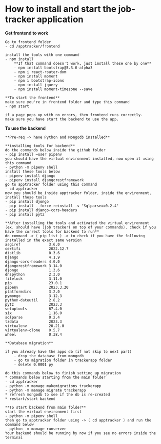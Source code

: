 
# How to install and start the job-tracker application

**Get frontend to work**

    Go to frontend folder
    - cd /apptracker/frontend 
    
    install the tools with one command
    - npm install
        **If that command doesn't work, just install these one by one**
        - npm install bootstrap@5.3.0-alpha3
        - npm i react-router-dom
        - npm install moment
        - npm i bootstrap-icons
        - npm install jquery
        - npm install moment-timezone --save

    **To start the frontend**
    make sure you're in frontend folder and type this command
    - npm start

    if a page pops up with no errors, then frontend runs correctly.
    make sure you have start the backend to use the app.

**To use the backend**

    **Pre-req -> have Python and Mongodb installed**

    **installing tools for backend**
    do the commands below inside the github folder
    - pip install –user pipenv
    you should have the virtual environment installed, now open it using this command
    - python -m pipenv shell
    install these tools below
    - pipenv install django
    - pipenv install djangorestframework
    go to apptracker folder using this command
    - cd apptracker
    now you should be inside apptracker folder, inside the environment, install these tools
    - pip install djongo
    - pip install --force-reinstall -v "Sqlparse==0.2.4"
    - pip install django-cors-headers
    - pip install pytz

    **After installing the tools and activated the virtual environment (ex. should have (job tracker) on top of your commands), check if you have the correct tools for backend to run**
    do command -> ( pip list ) -> to check if you have the following installed in the exact same version
    asgiref             3.6.0
    certifi             2022.12.7
    distlib             0.3.6
    Django              4.1.9
    django-cors-headers 4.0.0
    djangorestframework 3.14.0
    djongo              1.3.6
    dnspython           2.3.0
    filelock            3.11.0
    pip                 23.0.1
    pipenv              2023.3.20
    platformdirs        3.2.0
    pymongo             3.12.3
    python-dateutil     2.8.2
    pytz                2023.3
    setuptools          67.4.0
    six                 1.16.0
    sqlparse            0.2.4
    tzdata              2023.3
    virtualenv          20.21.0
    virtualenv-clone    0.5.7
    wheel               0.38.4

    **Database migration**

    if you already have the apps db (if not skip to next part)
        - drop the database from mongodb
        - go to migration folder in trackerapp folder
        - delete 0.0001 py
    
    do this commands below to finish setting up migration
    * commands below starting from the main folder
    - cd apptracker
    - python -m manage makemigrations trackerapp
    - python -m manage migrate trackerapp
    * refresh mongodb to see if the db is re-created
    * restart/start backend

    **To start backend from main folder**
    start the virtual environment first
    - python -m pipenv shell
    then go to apptracker folder using -> ( cd apptracker ) and run the command below
    - python -m manage runserver 
    Your backend should be running by now if you see no errors inside the terminal



